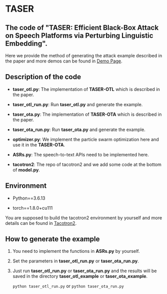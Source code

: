 # TASER
## The code of "TASER: Efficient Black-Box Attack on Speech Platforms via Perturbing Linguistic Embedding".

Here we provide the method of generating the attack example described in the paper and more demos can be found in [Demo Page](https://taser2023.github.io/).


## Description of the code

- __taser_otl.py__: The implementation of __TASER-OTL__ which is described in the paper.

- __taser_otl_run.py__: Run __taser_otl.py__ and generate the example.

- __taser_ota.py__: The implementation of __TASER-OTA__ which is described in the paper.

- __taser_ota_run.py__: Run __taser_ota.py__ and generate the example.

- __optimizer.py__: We implement the particle swarm optimization here and use it in the __TASER-OTA__.

- __ASRs.py__: The speech-to-text APIs need to be implemented here.

- __tacotron2__: The repo of tacotron2 and we add some code at the bottom of __model.py__.

## Environment
- Python==3.6.13

- torch==1.8.0+cu111
  
You are supposed to build the tacotron2 environment by yourself and more details can be found in [Tacotron2](https://github.com/NVIDIA/tacotron2).
  
## How to generate the example

1. You need to implement the functions in __ASRs.py__ by yourself.

2. Set the parameters in __taser_otl_run.py__ or __taser_ota_run.py__.
   
3. Just run __taser_otl_run.py__ or __taser_ota_run.py__ and the results will be saved in the directory __taser_otl_example__ or __taser_ota_example__.

    `python taser_otl_run.py` or `python taser_ota_run.py`
